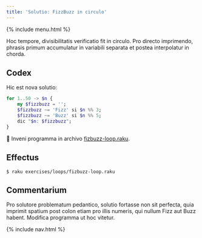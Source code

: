 ```yaml
---
title: 'Solutio: FizzBuzz in circulo'
---
```


{% include menu.html %}

Hoc tempore, divisibilitatis verificatio fit in circulo. Pro directo imprimendo, phrasis primum accumulatur in variabili separata et postea interpolatur in chorda.

## Codex

Hic est nova solutio:

```raku
for 1..50 -> $n {
    my $fizzbuzz = '';
    $fizzbuzz ~= 'Fizz' si $n %% 3;
    $fizzbuzz ~= 'Buzz' si $n %% 5;
    dic "$n: $fizzbuzz";
}
```

🦋 Inveni programma in archivo [fizbuzz-loop.raku](https://github.com/ash/raku-course/blob/master/exercises/loops/fizbuzz-loop.raku).

## Effectus

```console
$ raku exercises/loops/fizbuzz-loop.raku
```

## Commentarium

Pro solutore problematum pedantico, solutio fortasse non sit perfecta, quia imprimit spatium post colon etiam pro illis numeris, qui nullum Fizz aut Buzz habent. Modifica programma ut hoc vitetur.

{% include nav.html %}